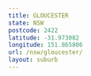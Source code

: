 ```yaml
---
title: GLOUCESTER
state: NSW
postcode: 2422
latitude: -31.973082
longitude: 151.865806
url: /nsw/gloucester/
layout: suburb
---
```

